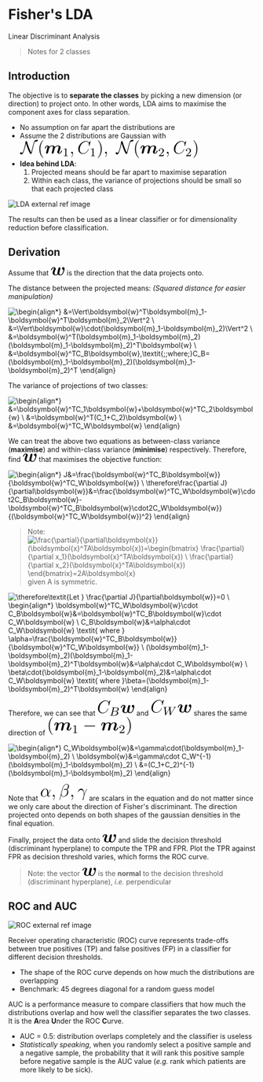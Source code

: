 # Fisher's LDA
Linear Discriminant Analysis
> Notes for 2 classes

## Introduction
The objective is to **separate the classes** by picking a new dimension (or direction) to project onto. In other words, LDA aims to maximise the component axes for class separation.
- No assumption on far apart the distributions are
- Assume the 2 distributions are Gaussian with ![\mathcal{N}(\boldsymbol{m}_1,C_1),\;\mathcal{N}(\boldsymbol{m}_2,C_2)](images/intro1.svg)
- **Idea behind LDA**:
    1. Projected means should be far apart to maximise separation
    2. Within each class, the variance of projections should be small so that each projected class

<!--TODO: insert graph if possible-->
![LDA external ref image](https://miro.medium.com/max/556/0*aIN2UtyTIxTleQtK.png)

The results can then be used as a linear classifier or for dimensionality reduction before classification.

## Derivation
Assume that ![\boldsymbol{w}](images/w.svg) is the direction that the data projects onto.

The distance between the projected means:
_(Squared distance for easier manipulation)_

![\begin{align*}
&=\Vert\boldsymbol{w}^T\boldsymbol{m}_1-\boldsymbol{w}^T\boldsymbol{m}_2\Vert^2 \\
&=\Vert\boldsymbol{w}\cdot(\boldsymbol{m}_1-\boldsymbol{m}_2)\Vert^2 \\
&=\boldsymbol{w}^T(\boldsymbol{m}_1-\boldsymbol{m}_2)(\boldsymbol{m}_1-\boldsymbol{m}_2)^T\boldsymbol{w} \\
&=\boldsymbol{w}^TC_B\boldsymbol{w},\textit{\;\;where\;}C_B=(\boldsymbol{m}_1-\boldsymbol{m}_2)(\boldsymbol{m}_1-\boldsymbol{m}_2)^T
\end{align}](images/der1.svg)

The variance of projections of two classes:

![\begin{align*}
&=\boldsymbol{w}^TC_1\boldsymbol{w}+\boldsymbol{w}^TC_2\boldsymbol{w} \\
&=\boldsymbol{w}^T(C_1+C_2)\boldsymbol{w} \\
&=\boldsymbol{w}^TC_W\boldsymbol{w}
\end{align}](images/der2.svg)

We can treat the above two equations as between-class variance (**maximise**) and within-class variance (**minimise**) respectively. Therefore, find ![\boldsymbol{w}](images/w.svg) that maximises the objective function:

![\begin{align*}
J&=\frac{\boldsymbol{w}^TC_B\boldsymbol{w}}{\boldsymbol{w}^TC_W\boldsymbol{w}} \\
\therefore\frac{\partial J}{\partial\boldsymbol{w}}&=\frac{\boldsymbol{w}^TC_W\boldsymbol{w}\cdot2C_B\boldsymbol{w}-\boldsymbol{w}^TC_B\boldsymbol{w}\cdot2C_W\boldsymbol{w}}{(\boldsymbol{w}^TC_W\boldsymbol{w})^2}
\end{align}](images/der3.svg)

> Note: ![\frac{\partial}{\partial\boldsymbol{x}}(\boldsymbol{x}^TA\boldsymbol{x})=\begin{bmatrix}
\frac{\partial}{\partial x_1}(\boldsymbol{x}^TA\boldsymbol{x}) \\
\frac{\partial}{\partial x_2}(\boldsymbol{x}^TA\boldsymbol{x})
\end{bmatrix}=2A\boldsymbol{x}](images/der4.svg) given A is symmetric.

![\therefore\textit{Let } \frac{\partial J}{\partial\boldsymbol{w}}=0 \\
\begin{align*}
\boldsymbol{w}^TC_W\boldsymbol{w}\cdot C_B\boldsymbol{w}&=\boldsymbol{w}^TC_B\boldsymbol{w}\cdot C_W\boldsymbol{w} \\
C_B\boldsymbol{w}&=\alpha\cdot C_W\boldsymbol{w} \textit{ where } \alpha=\frac{\boldsymbol{w}^TC_B\boldsymbol{w}}{\boldsymbol{w}^TC_W\boldsymbol{w}} \\
(\boldsymbol{m}_1-\boldsymbol{m}_2)(\boldsymbol{m}_1-\boldsymbol{m}_2)^T\boldsymbol{w}&=\alpha\cdot C_W\boldsymbol{w} \\
\beta\cdot(\boldsymbol{m}_1-\boldsymbol{m}_2)&=\alpha\cdot C_W\boldsymbol{w} \textit{ where }\beta=(\boldsymbol{m}_1-\boldsymbol{m}_2)^T\boldsymbol{w}
\end{align}](images/der5.svg)

Therefore, we can see that ![C_B\boldsymbol{w}](images/cbw.svg) and ![C_W\boldsymbol{w}](images/cww.svg) shares the same direction of ![(\boldsymbol{m}_1-\boldsymbol{m}_2)](images/m1m2.svg)

![\begin{align*}
C_W\boldsymbol{w}&=\gamma\cdot(\boldsymbol{m}_1-\boldsymbol{m}_2) \\
\boldsymbol{w}&=\gamma\cdot C_W^{-1}(\boldsymbol{m}_1-\boldsymbol{m}_2) \\
&=(C_1+C_2)^{-1}(\boldsymbol{m}_1-\boldsymbol{m}_2)
\end{align}](images/der6.svg)

Note that ![\alpha,\beta,\gamma](images/abg.svg) are scalars in the equation and do not matter since we only care about the direction of Fisher's discriminant. The direction projected onto depends on both shapes of the gaussian densities in the final equation.

Finally, project the data onto ![\boldsymbol{w}](images/w.svg) and slide the decision threshold (discriminant hyperplane) to compute the TPR and FPR. Plot the TPR against FPR as decision threshold varies, which forms the ROC curve.

> Note: the vector ![\boldsymbol{w}](images/w.svg) is the **normal** to the decision threshold (discriminant hyperplane), _i.e._ perpendicular

## ROC and AUC
![ROC external ref image](https://glassboxmedicine.files.wordpress.com/2019/02/roc-curve-v2.png)

Receiver operating characteristic (ROC) curve represents trade-offs between true positives (TP) and false positives (FP) in a classifier for different decision thresholds.
- The shape of the ROC curve depends on how much the distributions are overlapping
- Benchmark: 45 degrees diagonal for a random guess model

AUC is a performance measure to compare classifiers that how much the distributions overlap and how well the classifier separates the two classes. It is the **A**rea **U**nder the ROC **C**urve.
- AUC = 0.5: distribution overlaps completely and the classifier is useless
- _Statistically speaking_, when you randomly select a positive sample and a negative sample, the probability that it will rank this positive sample before negative sample is the AUC value (_e.g._ rank which patients are more likely to be sick).
